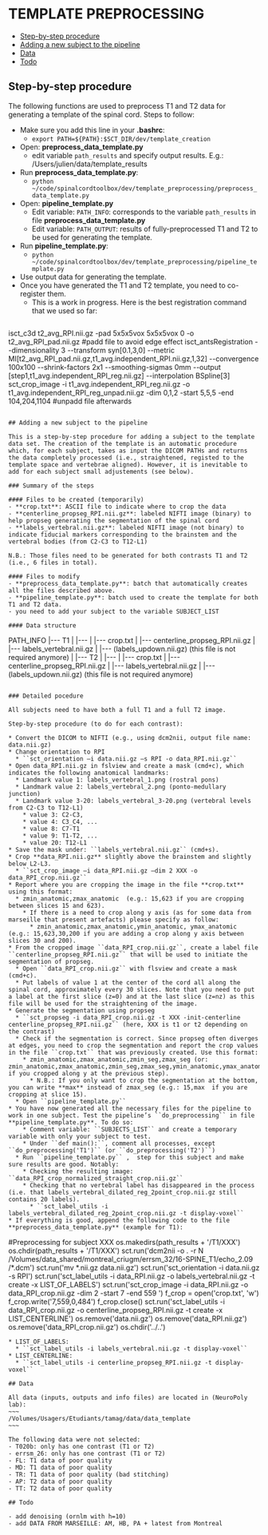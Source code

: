 # TEMPLATE PREPROCESSING

- [Step-by-step procedure](https://github.com/neuropoly/spinalcordtoolbox/blob/template/dev/template_preprocessing/README.md#step-by-step-procedure)
- [Adding a new subject to the pipeline](https://github.com/neuropoly/spinalcordtoolbox/tree/template/dev/template_preprocessing#adding-a-new-subject-to-the-pipeline)
- [Data](https://github.com/neuropoly/spinalcordtoolbox/blob/template/dev/template_preprocessing/README.md#data)
- [Todo](https://github.com/neuropoly/spinalcordtoolbox/blob/template/dev/template_preprocessing/README.md#todo)

## Step-by-step procedure

The following functions are used to preprocess T1 and T2 data for generating a template of the spinal cord. Steps to follow:
- Make sure you add this line in your **.bashrc**:
  - ``export PATH=${PATH}:$SCT_DIR/dev/template_creation``
- Open: **preprocess_data_template.py**
  - edit variable ``path_results`` and specify output results. E.g.: /Users/julien/data/template_results
- Run **preprocess_data_template.py**:
  - ``python ~/code/spinalcordtoolbox/dev/template_preprocessing/preprocess_data_template.py``
- Open: **pipeline_template.py**
  - Edit variable: ``PATH_INFO``: corresponds to the variable ``path_results`` in file **preprocess_data_template.py**
  - Edit variable: ``PATH_OUTPUT``: results of fully-preprocessed T1 and T2 to be used for generating the template.
- Run **pipeline_template.py**:
  - ``python ~/code/spinalcordtoolbox/dev/template_preprocessing/pipeline_template.py``
- Use output data for generating the template.
- Once you have generated the T1 and T2 template, you need to co-register them.
  - This is a work in progress. Here is the best registration command that we used so far:
  ~~~~
isct_c3d t2_avg_RPI.nii.gz -pad 5x5x5vox 5x5x5vox 0 -o t2_avg_RPI_pad.nii.gz   #padd file to avoid edge effect
isct_antsRegistration --dimensionality 3 --transform syn[0.1,3,0] --metric MI[t2_avg_RPI_pad.nii.gz,t1_avg.independent_RPI.nii.gz,1,32] --convergence 100x100 --shrink-factors 2x1 --smoothing-sigmas 0mm --output [step1,t1_avg.independent_RPI_reg.nii.gz] --interpolation BSpline[3]
sct_crop_image -i t1_avg.independent_RPI_reg.nii.gz -o t1_avg.independent_RPI_reg_unpad.nii.gz -dim 0,1,2 -start 5,5,5 -end 104,204,1104  #unpadd file afterwards
  ~~~~

## Adding a new subject to the pipeline

This is a step-by-step procedure for adding a subject to the template data set. The creation of the template is an automatic procedure which, for each subject, takes as input the DICOM PATHs and returns the data completely processed (i.e., straightened, registed to the template space and vertebrae aligned). However, it is inevitable to add for each subject small adjustements (see below).

### Summary of the steps

#### Files to be created (temporarily)
- **crop.txt**: ASCII file to indicate where to crop the data
- **centerline_propseg_RPI.nii.gz**: labeled NIFTI image (binary) to help propseg generating the segmentation of the spinal cord
- **labels_vertebral.nii.gz**: labeled NIFTI image (not binary) to indicate fiducial markers corresponding to the brainstem and the vertebral bodies (from C2-C3 to T12-L1)

N.B.: Those files need to be generated for both contrasts T1 and T2 (i.e., 6 files in total).

#### Files to modify
- **preprocess_data_template.py**: batch that automatically creates all the files described above.
- **pipeline_template.py**: batch used to create the template for both T1 and T2 data.
  - you need to add your subject to the variable SUBJECT_LIST

#### Data structure
~~~~
PATH_INFO
    |--- T1
    |     |---<subject>
    |            |--- crop.txt 
    |            |--- centerline_propseg_RPI.nii.gz 
    |            |--- labels_vertebral.nii.gz
    |            |--- (labels_updown.nii.gz) (this file is not required anymore)
    |
    |--- T2
    |     |---<subject>
    |            |--- crop.txt 
    |            |--- centerline_propseg_RPI.nii.gz 
    |            |--- labels_vertebral.nii.gz
    |            |--- (labels_updown.nii.gz) (this file is not required anymore)
~~~~

### Detailed pocedure

All subjects need to have both a full T1 and a full T2 image.

Step-by-step procedure (to do for each contrast):

* Convert the DICOM to NIFTI (e.g., using dcm2nii, output file name: data.nii.gz)
* Change orientation to RPI
  * ``sct_orientation –i data.nii.gz –s RPI -o data_RPI.nii.gz``
* Open data_RPI.nii.gz in fslview and create a mask (cmd+c), which indicates the following anatomical landmarks:
  * Landmark value 1: labels_vertebral_1.png (rostral pons)
  * Landmark value 2: labels_vertebral_2.png (ponto-medullary junction)
  * Landmark value 3-20: labels_vertebral_3-20.png (vertebral levels from C2-C3 to T12-L1)
    * value 3: C2-C3,
    * value 4: C3_C4, ...
    * value 8: C7-T1
    * value 9: T1-T2, ...
    * value 20: T12-L1
* Save the mask under: ``labels_vertebral.nii.gz`` (cmd+s).
* Crop **data_RPI.nii.gz** slightly above the brainstem and slightly below L2-L3.
  * ``sct_crop_image –i data_RPI.nii.gz –dim 2 XXX -o data_RPI_crop.nii.gz``
* Report where you are cropping the image in the file **crop.txt** using this format:
  * zmin_anatomic,zmax_anatomic  (e.g.: 15,623 if you are cropping between slices 15 and 623).
    * If there is a need to crop along y axis (as for some data from marseille that present artefacts) please specify as follow: 
      * zmin_anatomic,zmax_anatomic,ymin_anatomic, ymax_anatomic (e.g.: 15,623,30,200 if you are adding a crop along y axis between slices 30 and 200).
* From the cropped image ``data_RPI_crop.nii.gz``, create a label file ``centerline_propseg_RPI.nii.gz`` that will be used to initiate the segmentation of propseg. 
  * Open ``data_RPI_crop.nii.gz`` with flsview and create a mask (cmd+c).
  * Put labels of value 1 at the center of the cord all along the spinal cord, approximately every 30 slices. Note that you need to put a label at the first slice (z=0) and at the last slice (z=nz) as this file will be used for the straightening of the image.
* Generate the segmentation using propseg
  * ``sct_propseg -i data_RPI_crop.nii.gz -t XXX -init-centerline centerline_propseg_RPI.nii.gz`` (here, XXX is t1 or t2 depending on the contrast)
  * Check if the segmentation is correct. Since propseg often diverges at edges, you need to crop the segmentation and report the crop values in the file ``crop.txt`` that was previously created. Use this format:
    * zmin_anatomic,zmax_anatomic,zmin_seg,zmax_seg (or: zmin_anatomic,zmax_anatomic,zmin_seg,zmax_seg,ymin_anatomic,ymax_anatomic if you cropped along y at the previous step).
      * N.B.: If you only want to crop the segmentation at the bottom, you can write **max** instead of zmax_seg (e.g.: 15,max  if you are cropping at slice 15).
  * Open ``pipeline_template.py``
* You have now generated all the necessary files for the pipeline to work in one subject. Test the pipeline’s ``do_preprocessing`` in file **pipeline_template.py**. To do so:
    * Comment variable: ``SUBJECTS_LIST`` and create a temporary variable with only your subject to test.
    * Under ``def main():``, comment all processes, except ``do_preprocessing('T1')`` (or ``do_preprocessing('T2')``)
  * Run ``pipeline_template.py`` ,  step for this subject and make sure results are good. Notably: 
    * Checking the resulting image: ``data_RPI_crop_normalized_straight_crop.nii.gz``
    * Checking that no vertebral label has disappeared in the process (i.e. that labels_vertebral_dilated_reg_2point_crop.nii.gz still contains 20 labels).
      * ``sct_label_utils -i labels_vertebral_dilated_reg_2point_crop.nii.gz -t display-voxel``
* If everything is good, append the following code to the file **preprocess_data_template.py** (example for T1):
~~~~
#Preprocessing for subject XXX
os.makedirs(path_results + '/T1/XXX')
os.chdir(path_results + '/T1/XXX')
sct.run('dcm2nii -o . -r N /Volumes/data_shared/montreal_criugm/errsm_32/16-SPINE_T1/echo_2.09 /*.dcm')
sct.run('mv *.nii.gz data.nii.gz')
sct.run('sct_orientation -i data.nii.gz -s RPI')
sct.run('sct_label_utils -i data_RPI.nii.gz -o labels_vertebral.nii.gz -t create -x LIST_OF_LABELS')
sct.run('sct_crop_image -i data_RPI.nii.gz -o data_RPI_crop.nii.gz -dim 2 -start  7 -end 559 ')
f_crop = open('crop.txt', 'w')
f_crop.write('7,559,0,484')
f_crop.close()
sct.run('sct_label_utils -i data_RPI_crop.nii.gz -o centerline_propseg_RPI.nii.gz -t create -x LIST_CENTERLINE')
os.remove('data.nii.gz')
os.remove('data_RPI.nii.gz')
os.remove('data_RPI_crop.nii.gz')
os.chdir('../..')
~~~~
* LIST_OF_LABELS:
  * ``sct_label_utils -i labels_vertebral.nii.gz -t display-voxel``
* LIST_CENTERLINE:
  * ``sct_label_utils -i centerline_propseg_RPI.nii.gz -t display-voxel``

## Data

All data (inputs, outputs and info files) are located in (NeuroPoly lab):
~~~
/Volumes/Usagers/Etudiants/tamag/data/data_template
~~~

The following data were not selected:
- T020b: only has one contrast (T1 or T2)
- errsm_26: only has one contrast (T1 or T2)
- FL: T1 data of poor quality
- MD: T1 data of poor quality
- TR: T1 data of poor quality (bad stitching)
- AP: T2 data of poor quality
- TT: T2 data of poor quality

## Todo

- add denoising (ornlm with h=10)
- add DATA FROM MARSEILLE: AM, HB, PA + latest from Montreal
